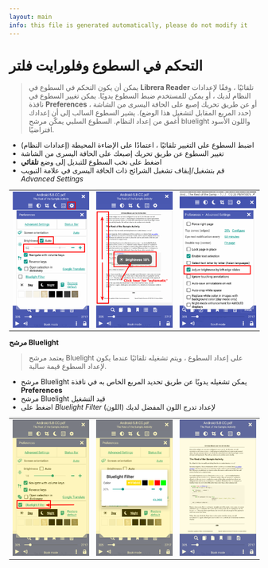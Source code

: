 ```yaml
---
layout: main
info: this file is generated automatically, please do not modify it
---
```


# التحكم في السطوع وفلورايت فلتر

> يمكن أن يكون التحكم في السطوع في **Librera Reader** تلقائيًا ، وفقًا لإعدادات النظام لديك ، أو يمكن للمستخدم ضبط السطوع يدويًا.
يمكن تغيير السطوع في نافذة **Preferences** ، أو عن طريق تحريك إصبع على الحافة اليسرى من الشاشة (حدد المربع المقابل لتشغيل هذا الوضع).
يشير السطوع السالب إلى أن إعدادك أغمق من إعداد النظام.
السطوع السلبي يمكّن مرشح bluelight واللون الأسود افتراضيًا.

* اضبط السطوع على التغيير تلقائيًا ، اعتمادًا على الإضاءة المحيطة (إعدادات النظام)
* تغيير السطوع عن طريق تحريك إصبعك على الحافة اليسرى من الشاشة
* اضغط على نخب السطوع للتبديل إلى وضع **تلقائي**
* قم بتشغيل/إيقاف تشغيل الشرائح ذات الحافة اليسرى في علامة التبويب _Advanced Settings_

||||
|-|-|-|
|![](1.png)|![](2.png)|![](3.png)|

**مرشح Bluelight**
> يعتمد مرشح Bluelight على إعداد السطوع ، ويتم تشغيله تلقائيًا عندما يكون لإعداد السطوع قيمة سالبة.

* مرشح Bluelight يمكن تشغيله يدويًا عن طريق تحديد المربع الخاص به في نافذة **Preferences**
* مرشح Bluelight قيد التشغيل
* اضغط على _Bluelight Filter_ لإعداد تدرج اللون المفضل لديك (اللون)

||||
|-|-|-|
|![](7.png)|![](6.png)|![](8.png)|
